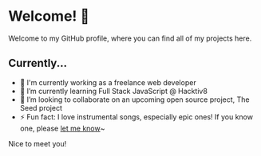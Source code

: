# Welcome! 👋

Welcome to my GitHub profile, where you can find all of my projects here.

## Currently...

- 🔭 I'm currently working as a freelance web developer
- 🌱 I’m currently learning Full Stack JavaScript @ Hacktiv8
- 👯 I’m looking to collaborate on an upcoming open source project, The Seed project
- ⚡ Fun fact: I love instrumental songs, especially epic ones! If you know one, please [let me know](https://eas.web.id/contact)~

Nice to meet you!

<!--
**easterneas/easterneas** is a ✨ _special_ ✨ repository because its `README.md` (this file) appears on your GitHub profile.

Here are some ideas to get you started:

- 🔭 I’m currently working on ...
- 🌱 I’m currently learning ...
- 👯 I’m looking to collaborate on ...
- 🤔 I’m looking for help with ...
- 💬 Ask me about ...
- 📫 How to reach me: ...
- 😄 Pronouns: ...
- ⚡ Fun fact: ...
-->
